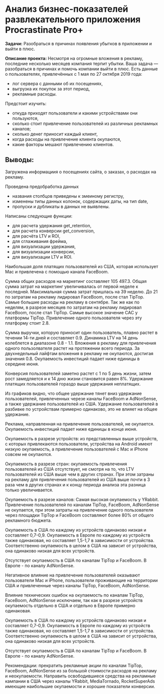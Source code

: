 # Анализ бизнес-показателей развлекательного приложения Procrastinate Pro+


**Задачи:**  Разобраться в причинах появления убытков в приложении и выйти в плюс.

**Описание проекта:** Несмотря на огромные вложения в рекламу, последние несколько месяцев компания терпит убытки. Ваша задача — разобраться в причинах и помочь компании выйти в плюс.
Есть данные о пользователях, привлечённых с 1 мая по 27 октября 2019 года:
- лог сервера с данными об их посещениях,
- выгрузка их покупок за этот период,
- рекламные расходы.

Предстоит изучить:
- откуда приходят пользователи и какими устройствами они пользуются,
- сколько стоит привлечение пользователей из различных рекламных каналов;
- сколько денег приносит каждый клиент,
- когда расходы на привлечение клиента окупаются,
- какие факторы мешают привлечению клиентов.



## Выводы: ##


Загружена информациия о посещениях сайта, о заказах, о расходах на рекламу. 

Проведена предобработка данных
- названия столбцов приведены к змеиному регистру,
- изменены типы данных колонок, содержащих даты, на тип date,
- пропуски и дубликаты в данных не выявлены.


Написаны следующие функции:
- для расчета удержания get_retention,
- для расчета конверсии get_conversion,
- для расчёта LTV и ROI,
- для сглаживания фрейма,
- для визуализации удержания,
- для визуализации конверсии,
- для визуализации LTV и ROI.


Наибольшая доля платящих пользователей из США, которая использует Mac и привлечена с помощью канала FaceBoom.


Сумма общих расходов на маркетинг составляет 105 497.3. Общая сумма затрат на маркетинг увеличивалась от первой неделе к последней. Максимальная сумма затрат пришлась на 39 неделю. До 21 по затратам на рекламу лидировал FaceBoom, после стал TipTop. Самые большие расходы на рекламу в сентябре.
Так же как по неделям, в разрезе месяцев по затратам на рекламу лидировал FaceBoom, после стал TipTop.
Самые высокое значение САС у платформы TipTop. Привлечение одного пользователя через эту платформу стоит 2.8.


Сумма выручки, которую приносит один пользователь, плавно растет в течении 14-ти дней и составляет 0.9. Динамика LTV на 14 день колеблется в диапазоне 0.8 - 1.1. Вложения в рекламу для привлечения одного пользолвателя растет на протяжении всего периода. За двухнедельный лайфтам вложения в рекламу не окупаются, достигая значения 0.8. Окупаемость инвестиций падает ниже единицы в середине июня.

Конверсия пользователей заметно растет с 1 по 5 день жизни, затем рост замедляется и к 14 дню жизни становится равен 8%. Удержание платящих пользователей гораздо выше удержания неплатящих.

Из графиков видно, что общее удержание тянет вниз удержание пользователей, привлеченных черезе каналы FaceBoom и AdNonSense, а также удержание пользователей из США. Удержание пользователей в разбивке по устройствам примерно одинаково, это не влияет на общее удержание.

Реклама, направленная на привлечение пользователей, не окупается. Окупаемость инвестиций падает ниже единицы в конце июня.

Окупаемость в разрезе устройств: из представленных выше устройств, с которых привлекаются пользователи, устройства на Android имеют низкую окупаемость, а привлечение пользователей с Mac и iPhone совсем не окупаются.

Окупаемость в разрезе стран: окупаемость привлечения пользователей из США отсутствует, не смотря на то, что LTV пользователей из США выше чем в других странах. При этом затраны на рекламу для привлечения пользователей из США выше почти в 3 раза чем в других странах и к концу периода анализа эта разница только увеличивается.

Окупаемость в разрезе каналов: Самая высокая окупаемость у YRabbit. Привлечение пользователей по каналам TipTop, FaceBoom, AdNonSense не окупается, при этом затраты на привлечение одного пользователя через площадки TipTop и FaceBoom составляют более 80% от общего рекламного бюджета.

Окупаемость в США по каждому из устройств одинаково низкая и составляет 0,7-0,9. Окупаемость в Европе по каждому из устройств также одинаковая, но составляет 1,5-1,7 в зависимости от устройства. Соответственно окупаемость в целом в США на зависит от устройства, она одинаково низкая для всех устройств.

Отсутствует окупаемость в США по каналам TipTop и FaceBoom. В Европе - по каналу AdNonSense.

Негативное влияние на привлечение пользователей оказывают пользователи Mac и iPhone, пользователи проживающие на территории США и привлеченные через каналы TipTop, FaceBoom, AdNonSense.

Влияние технических ошибок на окупаемость по каналам TipTop, FaceBoom, AdNonSense исключаем, так как в разрезе устройств окупаемость отдельно в США и отдельно в Европе примерно одинаковая.

Окупаемость в США по каждому из устройств одинаково низкая и составляет 0,7-0,9. Окупаемость в Европе по каждому из устройств также одинаковая, но составляет 1,5-1,7 в зависимости от устройства. Соответственно окупаемость в целом в США на зависит от устройства, она одинаково низкая для всех устройств.

Отсутствует окупаемость в США по каналам TipTop и FaceBoom. В Европе - по каналу AdNonSense.

Рекомендации: прекратить рекламные акции по каналам TipTop, FaceBoom, AdNonSense из за большой стоимости расходов на рекламу и неокупаемости. Направить освободившиеся средства на рекламные кампании в США через каналы YRabbit, MediaTornado, RocketSuperAds имеющие наибольшие окупаемости и хорошие показатели конверсии.